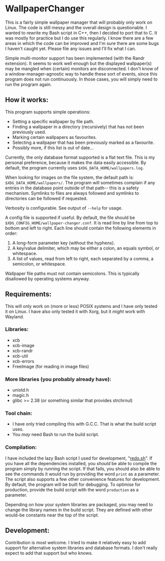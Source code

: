 # WallpaperChanger
This is a fairly simple wallpaper manager that will probably only work on Linux. The code is still messy and the overall design is questionable. I wanted to rewrite my Bash script in C++, then I decided to port that to C. It was mostly for practice but I do use this regularly. I know there are a few areas in which the code can be improved and I'm sure there are some bugs I haven't caught yet. Please file any issues and I'll fix what I can.

Simple multi-monitor support has been implemented (with the Randr extension). It seems to work well enough but the displayed wallpaper(s) may be mangled when (certain) monitors are disconnected. I don't know of a window-manager-agnostic way to handle these sort of events, since this program does not run continuously. In those cases, you will simply need to run the program again.

## How it works:

This program supports simple operations:
- Setting a specific wallpaper by file path.
- Finding a wallpaper in a directory (recursively) that has not been previously used.
- Marking certain wallpapers as favourites.
- Selecting a wallpaper that has been previously marked as a favourite.
- Possibly more, if this list is out of date...

Currently, the only database format supported is a flat text file. This is my personal preference, because it makes the data easily accessible. By default, the program currently uses `$XDG_DATA_HOME/wallpapers.log`.

When looking for images on the file system, the default path is: `$XDG_DATA_HOME/wallpapers/`. The program will sometimes complain if any entries in the database point outside of that path-- this is a safety mechanism. Symlinks to files are always followed and symlinks to directories can be followed if requested.

Verbosity is configurable. See output of `--help` for usage.

A config file is supported if useful. By default, the file should be `$XDG_CONFIG_HOME/wallpaper-changer.conf`. It is read line by line from top to bottom and left to right. Each line should contain the following elements in order:
1. A long-form parameter key (without the hyphens).
2. A key/value delimiter, which may be either a colon, an equals symbol, or whitespace.
3. A list of values, read from left to right, each separated by a comma, a semicolon, or whitespace.

Wallpaper file paths must not contain semicolons. This is typically disallowed by operating systems anyway.

## Requirements:

This will only work on (more or less) POSIX systems and I have only tested it on Linux. I have also only tested it with Xorg, but it *might* work with Wayland.

### Libraries:
- xcb
- xcb-image
- xcb-randr
- xcb-util
- xcb-errors
- FreeImage (for reading in image files)

### More libraries (you probably already have):
- unistd.h
- magic.h
- glibc >= 2.38 (or something similar that provides strchrnul)

### Tool chain:
- I have only tried compiling this with G.C.C. That is what the build script uses.
- You *may* need Bash to run the build script.

### Compilation:

I have included the lazy Bash script I used for development, "[redo.sh](redo.sh)". If you have all the dependencies installed, you *should* be able to compile the program simply by running the script. If that fails, you should also be able to see the commands it would run by providing the word `print` as a parameter. The script also supports a few other convenience features for development. By default, the program will be built for debugging. To optimise for production, provide the build script with the word `production` as a parameter.

Depending on how your system libraries are packaged, you may need to change the library names in the build script. They are defined with other would-be constants near the top of the script.

## Development:

Contribution is most welcome. I tried to make it relatively easy to add support for alternative system libraries and database formats. I don't really expect to add that support but who knows.
